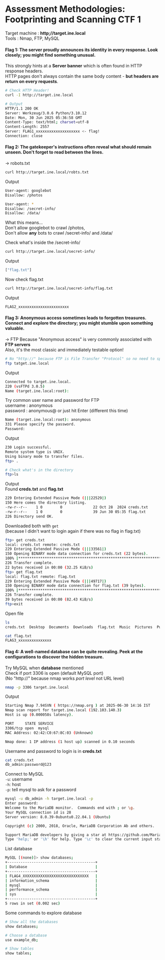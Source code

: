 # Assessment Methodologies: Footprinting and Scanning CTF 1 
Target machine : **http;//target.ine.local**<br>
Tools : Nmap, FTP, MySQL

#### Flag 1: The server proudly announces its identity in every response. Look closely; you might find something unusual.
This strongly hints at a **Server banner** which is often found in HTTP response headers. <br>
HTTP pages don't always contain the same body content - **but headers are return on every requests**.
```bash
# Check HTTP Header!
curl -I http://target.ine.local

# Output
HTTP/1.1 200 OK
Server: Werkzeug/3.0.6 Python/3.10.12
Date: Mon, 30 Jun 2025 05:36:58 GMT
Content-Type: text/html; charset=utf-8
Content-Length: 2557
Server: FLAG1_xxxxxxxxxxxxxxxxxxxx <- flag!
Connection: close
```
#### Flag 2: The gatekeeper's instructions often reveal what should remain unseen. Don't forget to read between the lines.
-> robots.txt
```bash
curl http://target.ine.local/robts.txt
```
Output
```bash
User-agent: googlebot 
Disallow: /photos

User-agent: *
Disallow: /secret-info/
Disallow: /data/
```
What this means...<br>
Don't allow googlebot to crawl /photos,<br>
Don't allow **any** bots to crawl /secret-info/ and /data/

Check what's inside the /secret-info/
```bash
curl http://target.ine.local/secret-info/
```
Output
```bash
["flag.txt"]
```
Now check flag.txt
```bash
curl http://target.ine.local/secret-info/flag.txt
```
Output
```bash
FLAG2_xxxxxxxxxxxxxxxxxxxxxxx
```
####  Flag 3: Anonymous access sometimes leads to forgotten treasures. Connect and explore the directory; you might stumble upon something valuable.
-> FTP
Because "Anonymous access" is very commonly associated with **FTP servers**<br>
Also, it's the most classic and immediately testable option!
```bash
# No "http://" because FTP is File Transfer "Protocol" so no need to specify
ftp tatget.ine.local
```
Output
```bash
Connected to target.ine.local.
220 (vsFTPd 3.0.5)
Name (target.ine.local:root):
```
Try common user name and password for FTP<br>
username : anonymous<br>
password : anonymous@ or just hit Enter (different this time)
```bash
Name (target.ine.local:root): anonymous
331 Please specify the password.
Password:
```
Output
```bash
230 Login successful.
Remote system type is UNIX.
Using binary mode to transfer files.
ftp> .
```
```bash
# Check what's in the directory
ftp>ls
```
Output<br>
Found **creds.txt** and **flag.txt**
```bash
229 Entering Extended Passive Mode (|||22529|)
150 Here comes the directory listing.
-rw-r--r--    1 0        0              22 Oct 28  2024 creds.txt
-rw-r--r--    1 0        0              39 Jun 30 05:35 flag.txt
226 Directory send OK.
```
Downloaded both with `get`  
(because I didn't want to login again if there was no flag in flag.txt)
```bash
ftp> get creds.txt
local: creds.txt remote: creds.txt
229 Entering Extended Passive Mode (|||33561|)
150 Opening BINARY mode data connection for creds.txt (22 bytes).
100% |**************************************************************************************************************|    22      262.00 KiB/s    00:00 ETA
226 Transfer complete.
22 bytes received in 00:00 (32.25 KiB/s)
ftp> get flag.txt
local: flag.txt remote: flag.txt
229 Entering Extended Passive Mode (|||49717|)
150 Opening BINARY mode data connection for flag.txt (39 bytes).
100% |**************************************************************************************************************|    39      656.65 KiB/s    00:00 ETA
226 Transfer complete.
39 bytes received in 00:00 (82.43 KiB/s)
ftp>exit
```
Open file
```bash
ls                                                                                                                                                     
creds.txt  Desktop  Documents  Downloads  flag.txt  Music  Pictures  Public  Templates  thinclient_drives  Videos

cat flag.txt                                                                                                                                           
FLAG3_xxxxxxxxxxxxxxx
```
#### Flag 4: A well-named database can be quite revealing. Peek at the configurations to discover the hidden treasure.
Try MySQL when **database** mentioned  
Check if port 3306 is open (default MySQL port)  
(No "http://" because nmap works *port level* not URL level)
```bash
nmap -p 3306 target.ine.local
```
Output
```bash
Starting Nmap 7.94SVN ( https://nmap.org ) at 2025-06-30 14:16 IST
Nmap scan report for target.ine.local (192.103.140.3)
Host is up (0.000058s latency).

PORT     STATE SERVICE
3306/tcp open  mysql
MAC Address: 02:42:C0:67:8C:03 (Unknown)

Nmap done: 1 IP address (1 host up) scanned in 0.10 seconds
```
Username and password to login is in **creds.txt**
```bash
cat creds.txt
db_admin:password@123
```
Connect to MySQL  
`-u`: username  
`-h`: host  
`-p`: tell mysql to ask for a password
```bash
mysql -u db_admin -h target.ine.local -p
Enter password: 
Welcome to the MariaDB monitor.  Commands end with ; or \g.
Your MySQL connection id is 28
Server version: 8.0.39-0ubuntu0.22.04.1 (Ubuntu)

Copyright (c) 2000, 2018, Oracle, MariaDB Corporation Ab and others.

Support MariaDB developers by giving a star at https://github.com/MariaDB/server
Type 'help;' or '\h' for help. Type '\c' to clear the current input statement.
```
List database
```bash
MySQL [(none)]> show databases;
+----------------------------------------+
| Database                               |
+----------------------------------------+
| FLAG4_XXXXXXXXXXXXXXXXXXXXXXXXXXXXXX   |
| information_schema                     |
| mysql                                  |
| performance_schema                     |
| sys                                    |
+----------------------------------------+
5 rows in set (0.002 sec)
```

Some commands to explore database
```bash
# Show all the databases
show databases;
```
```bash
# Choose a database
use example_db;
```
```bash
# Show tables
show tables;
```
